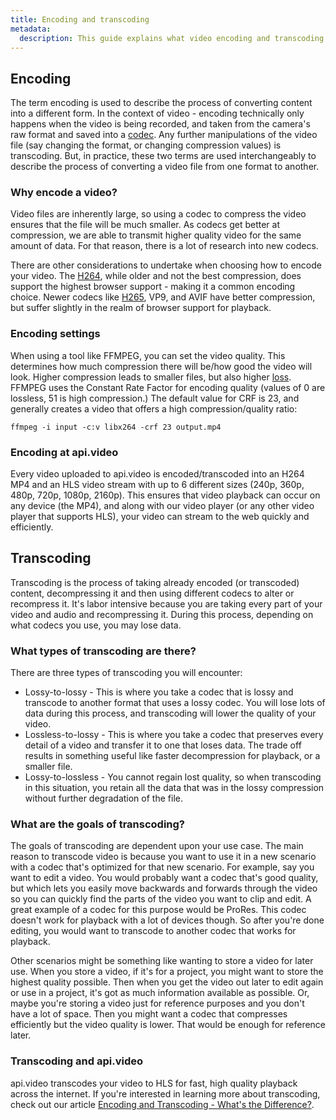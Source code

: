 ```yaml
---
title: Encoding and transcoding
metadata:
  description: This guide explains what video encoding and transcoding means and how api.video enables you to provide your users high quality videos via encoding and transcoding.
---
```


## Encoding

The term encoding is used to describe the process of converting content into a different form. In the context of video - encoding technically only happens when the video is being recorded, and taken from the camera's raw format and saved into a [codec](https://api.video/what-is/codec/). Any further manipulations of the video file (say changing the format, or changing compression values) is transcoding. But, in practice, these two terms are used interchangeably to describe the process of converting a video file from one format to another.

### Why encode a video?
Video files are inherently large, so using a codec to compress the video ensures that the file will be much smaller. As codecs get better at compression, we are able to transmit higher quality video for the same amount of data. For that reason, there is a lot of research into new codecs.

There are other considerations to undertake when choosing how to encode your video. The [H264](https://api.video/what-is/h-264/), while older and not the best compression, does support the highest browser support - making it a common encoding choice. Newer codecs like [H265](https://api.video/what-is/h-265/), VP9, and AVIF have better compression, but suffer slightly in the realm of browser support for playback.

### Encoding settings
When using a tool like FFMPEG, you can set the video quality. This determines how much compression there will be/how good the video will look. Higher compression leads to smaller files, but also higher [loss](https://api.video/what-is/lossy-compression/). FFMPEG uses the Constant Rate Factor for encoding quality (values of 0 are lossless, 51 is high compression.) The default value for CRF is 23, and generally creates a video that offers a high compression/quality ratio:

```
ffmpeg -i input -c:v libx264 -crf 23 output.mp4
```

### Encoding at api.video

Every video uploaded to api.video is encoded/transcoded into an H264 MP4 and an HLS video stream with up to 6 different sizes (240p, 360p, 480p, 720p, 1080p, 2160p). This ensures that video playback can occur on any device (the MP4), and along with our video player (or any other video player that supports HLS), your video can stream to the web quickly and efficiently.

## Transcoding

Transcoding is the process of taking already encoded (or transcoded) content, decompressing it and then using different codecs to alter or recompress it. It's labor intensive because you are taking every part of your video and audio and recompressing it. During this process, depending on what codecs you use, you may lose data.

### What types of transcoding are there?

There are three types of transcoding you will encounter:

- Lossy-to-lossy - This is where you take a codec that is lossy and transcode to another format that uses a lossy codec. You will lose lots of data during this process, and transcoding will lower the quality of your video.
- Lossless-to-lossy - This is where you take a codec that preserves every detail of a video and transfer it to one that loses data. The trade off results in something useful like faster decompression for playback, or a smaller file.
- Lossy-to-lossless - You cannot regain lost quality, so when transcoding in this situation, you retain all the data that was in the lossy compression without further degradation of the file.

### What are the goals of transcoding?
The goals of transcoding are dependent upon your use case. The main reason to transcode video is because you want to use it in a new scenario with a codec that's optimized for that new scenario. For example, say you want to edit a video. You would probably want a codec that's good quality, but which lets you easily move backwards and forwards through the video so you can quickly find the parts of the video you want to clip and edit. A great example of a codec for this purpose would be ProRes. This codec doesn't work for playback with a lot of devices though. So after you're done editing, you would want to transcode to another codec that works for playback.

Other scenarios might be something like wanting to store a video for later use. When you store a video, if it's for a project, you might want to store the highest quality possible. Then when you get the video out later to edit again or use in a project, it's got as much information available as possible. Or, maybe you're storing a video just for reference purposes and you don't have a lot of space. Then you might want a codec that compresses efficiently but the video quality is lower. That would be enough for reference later.

### Transcoding and api.video

api.video transcodes your video to HLS for fast, high quality playback across the internet. If you're interested in learning more about transcoding, check out our article [Encoding and Transcoding - What's the Difference?](https://api.video/blog/video-trends/what-is-the-difference-between-encoding-and-transcoding/).